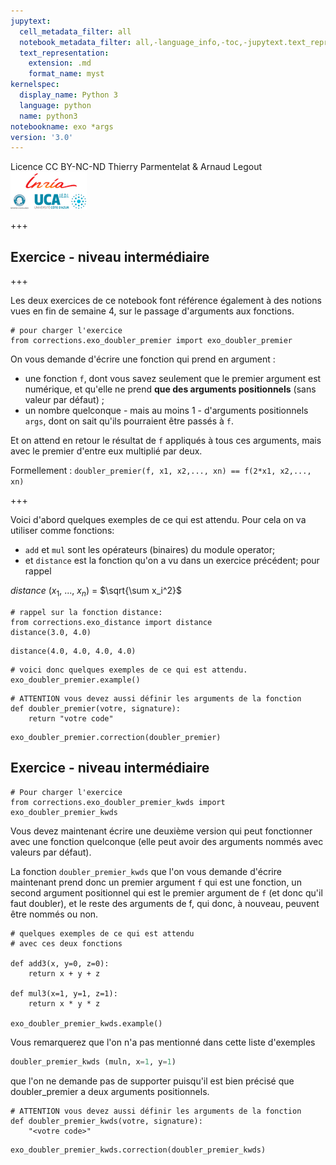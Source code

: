 ```yaml
---
jupytext:
  cell_metadata_filter: all
  notebook_metadata_filter: all,-language_info,-toc,-jupytext.text_representation.jupytext_version,-jupytext.text_representation.format_version
  text_representation:
    extension: .md
    format_name: myst
kernelspec:
  display_name: Python 3
  language: python
  name: python3
notebookname: exo *args
version: '3.0'
---
```


<div class="licence">
<span>Licence CC BY-NC-ND</span>
<span>Thierry Parmentelat &amp; Arnaud Legout</span>
<span><img src="media/both-logos-small-alpha.png" /></span>
</div>

+++

## Exercice - niveau intermédiaire

+++

Les deux exercices de ce notebook font référence également à des notions vues en fin de semaine 4, sur le passage d'arguments aux fonctions.

```{code-cell}
# pour charger l'exercice
from corrections.exo_doubler_premier import exo_doubler_premier
```

On vous demande d'écrire une fonction qui prend en argument :

 * une fonction `f`, dont vous savez seulement que le premier argument est numérique, et qu'elle ne prend **que des arguments positionnels** (sans valeur par défaut) ;
 * un nombre quelconque - mais au moins 1 - d'arguments positionnels `args`, dont on sait qu'ils pourraient être passés à `f`.
 
Et on attend en retour le résultat de `f` appliqués à tous ces arguments, mais avec le premier d'entre eux multiplié par deux.

Formellement : `doubler_premier(f, x1, x2,..., xn) == f(2*x1, x2,..., xn)`

+++

Voici d'abord quelques exemples de ce qui est attendu. Pour cela on va utiliser comme fonctions:

* `add` et `mul` sont les opérateurs (binaires) du module operator;
* et `distance` est la fonction qu'on a vu dans un exercice précédent; pour rappel

$distance$ ($x_1$, ..., $x_n$) = $\sqrt{\sum x_i^2}$

```{code-cell}
# rappel sur la fonction distance:
from corrections.exo_distance import distance
distance(3.0, 4.0)
```

```{code-cell}
distance(4.0, 4.0, 4.0, 4.0)
```

```{code-cell}
# voici donc quelques exemples de ce qui est attendu.
exo_doubler_premier.example()
```

```{code-cell}
# ATTENTION vous devez aussi définir les arguments de la fonction
def doubler_premier(votre, signature):
    return "votre code"
```

```{code-cell}
exo_doubler_premier.correction(doubler_premier)
```

## Exercice - niveau intermédiaire

```{code-cell}
# Pour charger l'exercice
from corrections.exo_doubler_premier_kwds import exo_doubler_premier_kwds
```

Vous devez maintenant écrire une deuxième version qui peut fonctionner avec une fonction quelconque (elle peut avoir des arguments nommés avec valeurs par défaut).

La fonction `doubler_premier_kwds` que l'on vous demande d'écrire maintenant prend donc un premier argument `f` qui est une fonction, un second argument positionnel qui est le premier argument de `f` (et donc qu'il faut doubler), et le reste des arguments de f, qui donc, à nouveau, peuvent être nommés ou non.

```{code-cell}
# quelques exemples de ce qui est attendu
# avec ces deux fonctions 

def add3(x, y=0, z=0):
    return x + y + z

def mul3(x=1, y=1, z=1):
    return x * y * z

exo_doubler_premier_kwds.example()
```

Vous remarquerez que l'on n'a pas mentionné dans cette liste d'exemples

```python
doubler_premier_kwds (muln, x=1, y=1)
```
   
que l'on ne demande pas de supporter puisqu'il est bien précisé que doubler_premier a deux arguments positionnels.

```{code-cell}
# ATTENTION vous devez aussi définir les arguments de la fonction
def doubler_premier_kwds(votre, signature):
    "<votre code>"
```

```{code-cell}
exo_doubler_premier_kwds.correction(doubler_premier_kwds)
```
